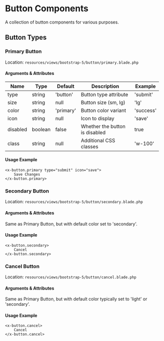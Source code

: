 # Button Components

A collection of button components for various purposes.

## Button Types

### Primary Button

Location: `resources/views/bootstrap-5/button/primary.blade.php`

#### Arguments & Attributes

| Name | Type | Default | Description | Example |
|------|------|---------|-------------|---------|
| type | string | 'button' | Button type attribute | 'submit' |
| size | string | null | Button size (sm, lg) | 'lg' |
| color | string | 'primary' | Button color variant | 'success' |
| icon | string | null | Icon to display | 'save' |
| disabled | boolean | false | Whether the button is disabled | true |
| class | string | null | Additional CSS classes | 'w-100' |

#### Usage Example

```blade
<x-button.primary type="submit" icon="save">
    Save Changes
</x-button.primary>
```

### Secondary Button

Location: `resources/views/bootstrap-5/button/secondary.blade.php`

#### Arguments & Attributes

Same as Primary Button, but with default color set to 'secondary'.

#### Usage Example

```blade
<x-button.secondary>
    Cancel
</x-button.secondary>
```

### Cancel Button

Location: `resources/views/bootstrap-5/button/cancel.blade.php`

#### Arguments & Attributes

Same as Primary Button, but with default color typically set to 'light' or 'secondary'.

#### Usage Example

```blade
<x-button.cancel>
    Cancel
</x-button.cancel>
```
